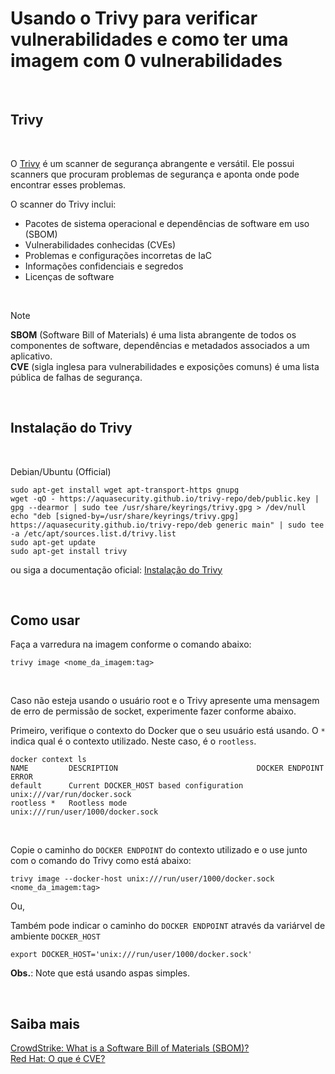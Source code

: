 # Usando o Trivy para verificar vulnerabilidades e como ter uma imagem com 0 vulnerabilidades

<br>

## Trivy

<br>

O [Trivy](https://trivy.dev/) é um scanner de segurança abrangente e versátil. Ele possui scanners que procuram problemas de segurança e aponta onde pode encontrar esses problemas.

O scanner do Trivy inclui:
- Pacotes de sistema operacional e dependências de software em uso (SBOM)
- Vulnerabilidades conhecidas (CVEs)
- Problemas e configurações incorretas de IaC
- Informações confidenciais e segredos
- Licenças de software

<br>

>[!Note]
**SBOM** (Software Bill of Materials) é uma lista abrangente de todos os componentes de software, dependências e metadados associados a um aplicativo.   
**CVE** (sigla inglesa para vulnerabilidades e exposições comuns) é uma lista pública de falhas de segurança. 

<br>

## Instalação do Trivy

<br>

Debian/Ubuntu (Official)
```shell
sudo apt-get install wget apt-transport-https gnupg
wget -qO - https://aquasecurity.github.io/trivy-repo/deb/public.key | gpg --dearmor | sudo tee /usr/share/keyrings/trivy.gpg > /dev/null
echo "deb [signed-by=/usr/share/keyrings/trivy.gpg] https://aquasecurity.github.io/trivy-repo/deb generic main" | sudo tee -a /etc/apt/sources.list.d/trivy.list
sudo apt-get update
sudo apt-get install trivy

```
ou siga a documentação oficial: [Instalação do Trivy](https://aquasecurity.github.io/trivy/v0.56/getting-started/installation/)


<br>

## Como usar

Faça a varredura na imagem conforme o comando abaixo:

```shell
trivy image <nome_da_imagem:tag>
```

<br>

Caso não esteja usando o usuário root e o Trivy apresente uma mensagem de erro de permissão de socket, experimente fazer conforme abaixo.

Primeiro, verifique o contexto do Docker que o seu usuário está usando. O `*` indica qual é o contexto utilizado. Neste caso, é o `rootless`.

```shell
docker context ls
NAME         DESCRIPTION                               DOCKER ENDPOINT                     ERROR
default      Current DOCKER_HOST based configuration   unix:///var/run/docker.sock         
rootless *   Rootless mode                             unix:///run/user/1000/docker.sock 
```

<br>

Copie o caminho do `DOCKER ENDPOINT` do contexto utilizado e o use junto com o comando do Trivy como está abaixo:

```shell
trivy image --docker-host unix:///run/user/1000/docker.sock <nome_da_imagem:tag>
```

Ou,

Também pode indicar o caminho do `DOCKER ENDPOINT` através da variárvel de ambiente `DOCKER_HOST`

```shell
export DOCKER_HOST='unix:///run/user/1000/docker.sock'
```
**Obs.**: Note que está usando aspas simples.

<br>

## Saiba mais
[CrowdStrike: What is a Software Bill of Materials (SBOM)?](https://www.crowdstrike.com/cybersecurity-101/secops/software-bill-of-materials-sbom/)      
[Red Hat: O que é CVE?](https://www.redhat.com/pt-br/topics/security/what-is-cve)   
